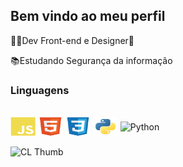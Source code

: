 

## Bem vindo ao meu perfil

<p>👩‍💻Dev Front-end e Designer🎨<p>
<p>📚Estudando Segurança da informação<p>
  
### Linguagens
<div style="display: inline_block"><br>
   <img align="center" alt="Js" height="30" width="40" src="https://raw.githubusercontent.com/devicons/devicon/master/icons/javascript/javascript-plain.svg">
  <img align="center" alt="HTML" height="30" width="40" src="https://raw.githubusercontent.com/devicons/devicon/master/icons/html5/html5-original.svg">
  <img align="center" alt="CSS" height="30" width="40" src="https://raw.githubusercontent.com/devicons/devicon/master/icons/css3/css3-original.svg">
  <img align="center" alt="Python" height="30" width="40" src="https://raw.githubusercontent.com/devicons/devicon/master/icons/python/python-original.svg">
  <img align="center" alt="Python" height="30" width="40" src="https://img.icons8.com/color/344/c-plus-plus-logo.png">
</div>
<br>
<img src="https://w0.peakpx.com/wallpaper/500/579/HD-wallpaper-anime-room-computer-night.jpg" alt="CL Thumb" border="0" width="40%">
